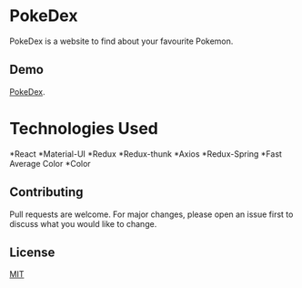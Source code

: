 # PokeDex

PokeDex is a website to find about your favourite Pokemon. 



## Demo

[PokeDex](https://shreeyansh-b.github.io/pokedex/).


# Technologies Used
*React
*Material-UI
*Redux
*Redux-thunk
*Axios
*Redux-Spring
*Fast Average Color
*Color


## Contributing
Pull requests are welcome. For major changes, please open an issue first to discuss what you would like to change.

## License
[MIT](https://choosealicense.com/licenses/mit/)
